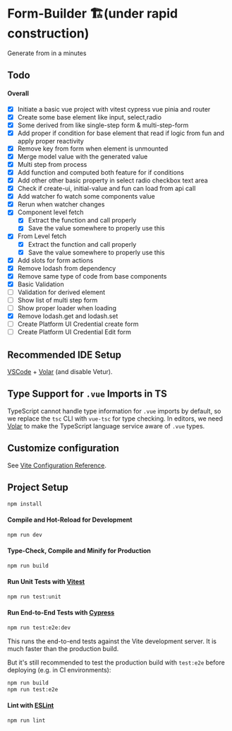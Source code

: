 # Form-Builder 🏗️(under rapid construction)

Generate from in a minutes

## Todo

#### Overall

- [x] Initiate a basic vue project with vitest cypress vue pinia and router
- [x] Create some base element like input, select,radio
- [x] Some derived from like single-step form & multi-step-form
- [x] Add proper if condition for base element that read if logic from fun and apply proper reactivity
- [x] Remove key from form when element is unmounted
- [x] Merge model value with the generated value
- [x] Multi step from process
- [x] Add function and computed both feature for if conditions
- [x] Add other other basic property in select radio checkbox text area
- [x] Check if create-ui, initial-value and fun can load from api call
- [x] Add watcher fo watch some components value
- [x] Rerun when watcher changes
- [x] Component level fetch
  - [x] Extract the function and call properly
  - [x] Save the value somewhere to properly use this
- [x] From Level fetch
  - [x] Extract the function and call properly
  - [x] Save the value somewhere to properly use this
- [x] Add slots for form actions
- [x] Remove lodash from dependency
- [x] Remove same type of code from base components
- [x] Basic Validation
- [ ] Validation for derived element
- [ ] Show list of multi step form
- [ ] Show proper loader when loading
- [x] Remove lodash.get and lodash.set
- [ ] Create Platform UI Credential create form
- [ ] Create Platform UI Credential Edit form

## Recommended IDE Setup

[VSCode](https://code.visualstudio.com/) + [Volar](https://marketplace.visualstudio.com/items?itemName=Vue.volar) (and disable Vetur).

## Type Support for `.vue` Imports in TS

TypeScript cannot handle type information for `.vue` imports by default, so we replace the `tsc` CLI with `vue-tsc` for type checking. In editors, we need [Volar](https://marketplace.visualstudio.com/items?itemName=Vue.volar) to make the TypeScript language service aware of `.vue` types.

## Customize configuration

See [Vite Configuration Reference](https://vitejs.dev/config/).

## Project Setup

```sh
npm install
```

#### Compile and Hot-Reload for Development

```sh
npm run dev
```

#### Type-Check, Compile and Minify for Production

```sh
npm run build
```

#### Run Unit Tests with [Vitest](https://vitest.dev/)

```sh
npm run test:unit
```

#### Run End-to-End Tests with [Cypress](https://www.cypress.io/)

```sh
npm run test:e2e:dev
```

This runs the end-to-end tests against the Vite development server.
It is much faster than the production build.

But it's still recommended to test the production build with `test:e2e` before deploying (e.g. in CI environments):

```sh
npm run build
npm run test:e2e
```

#### Lint with [ESLint](https://eslint.org/)

```sh
npm run lint
```
